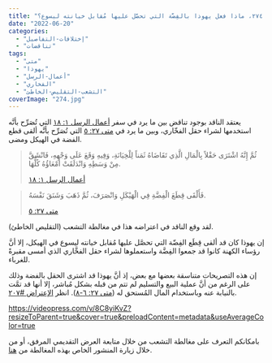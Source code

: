 ```yaml
---
title: "الإعتراض ٢٧٤، ماذا فعل يهوذا بالفِضَّة التي تحصَّل عليها مُقابل خيانته ليسوع؟"
date: "2022-06-20"
categories: 
  - "إختلافات-التفاصيل"
  - "تناقضات"
tags: 
  - "متى"
  - "يهوذا"
  - "أعمال-الرسل"
  - "الفخاري"
  - "التشعب-التقليص-الخاطئ"
coverImage: "274.jpg"
---
```


يعتقد الناقد بوجود تناقض بين ما يرد في سفر [أعمال الرسل ١: ١٨](https://my.bible.com/bible/101/ACT.1.18) التي تُصَرِّح بأنَّه استخدمها لشراء حقل الفخّاري، وبين ما يرد في [متى ٢٧: ٥](https://my.bible.com/bible/101/MAT.27.5) التي تُصَرِّح بأنَّه ألقى قطع الفضة في الهيكل ومضى.

> ثُمَّ إِنَّهُ اشْتَرَى حَقْلاً بِالْمَالِ الَّذِي تَقَاضَاهُ ثَمَناً لِلْخِيَانَةِ، وَفِيهِ وَقَعَ عَلَى وَجْهِهِ، فَانْشَقَّ مِنْ وَسَطِهِ وَانْدَلَقَتْ أَمْعَاؤُهُ كُلُّهَا.
> 
> [أعمال الرسل ١: ١٨](https://my.bible.com/bible/101/ACT.1.18)

> فَأَلْقَى قِطَعَ الْفِضَّةِ فِي الْهَيْكَلِ وَانْصَرَفَ، ثُمَّ ذَهَبَ وَشَنَقَ نَفْسَهُ.
> 
> [متى ٢٧: ٥](https://my.bible.com/bible/101/MAT.27.5)

لقد وقع الناقد في اعتراضه هذا في مغالطة التشعب (التقليص الخاطئ).

إن يهوذا كان قد ألقى قِطَع الفِضّة التي تحصَّل عليها مُقابل خيانته ليسوع في الهيكل، إلا أنَّ رؤساء الكهنة كانوا قد جمعوا الفِضَّة واستعملوها لشراء حقل الفخَّاري الذي أمسى مقبرةً للغرباء.

إن هذه التصريحات متناسقة بعضها مع بعض، إذ أنَّ يهوذا قد اشترى الحقل بالفضة وذلك على الرغم من أنَّ عملية البيع والتسليم لم تتم من قبله بشكل مُباشر، إلا أنها قد تمَّت بالنيابة عنه وباستخدام المال المُستحق له ([متى ٢٧: ٦-٨](https://my.bible.com/bible/101/MAT.27.6-8)). انظر [الإعتراض #٢٠٧](https://reasonofhope.com/2021/01/04/objection207/).

https://videopress.com/v/8C8yiKvZ?resizeToParent=true&cover=true&preloadContent=metadata&useAverageColor=true

بامكانكم التعرف على مغالطة التشعب من خلال متابعة العرض التقديمي المرفق، أو من خلال زيارة المنشور الخاص بهذه المغالطة من [هنا](https://reasonofhope.com/2019/07/25/bifurcation/).
